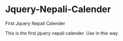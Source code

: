Jquery-Nepali-Calender
======================

First Jquery Nepali Calender

This is the first jquery nepali calender.
Use in this way

<!DOCTYPE html PUBLIC "-//W3C//DTD XHTML 1.0 Transitional//EN" "http://www.w3.org/TR/xhtml1/DTD/xhtml1-transitional.dtd">
<html xmlns="http://www.w3.org/1999/xhtml">
<head>
<meta http-equiv="Content-Type" content="text/html; charset=utf-8" />
<title>Nepali Calender</title>
<script type="text/javascript" src="jquery-1.9.0.min.js"></script>
<script type="text/javascript" src="npcalendar.min.js"></script>
<script type="text/javascript">
$(document).ready(function(){
  $('.npdate').npCalendar({color:'#f00',font:'15px Arial, Helvetica, sans-serif'});
	$('.npdatea').npCalendar();
});
</script>

</head>

<body>
<div class="npdate"></div>
<div class="npdatea"></div>
</body>
</html>
